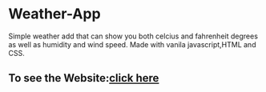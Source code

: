 # Weather-App
Simple weather add that can show you both celcius and fahrenheit degrees as well as humidity and wind speed. Made with vanila javascript,HTML and CSS.

## To see the Website:[click here](https://abidstic101.github.io/Weather-App/)
